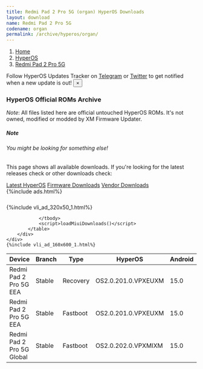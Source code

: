 ```yaml
---
title: Redmi Pad 2 Pro 5G (organ) HyperOS Downloads
layout: download
name: Redmi Pad 2 Pro 5G
codename: organ
permalink: /archive/hyperos/organ/
---
```

<nav aria-label="breadcrumb">
    <ol class="breadcrumb">
        <li class="breadcrumb-item"><a href="/">Home</a></li>
        <li class="breadcrumb-item"><a href="/hyperos/">HyperOS</a></li>
        <li class="breadcrumb-item active" aria-current="page"><a href="/hyperos/organ/">Redmi Pad 2 Pro 5G</a></li>
    </ol>
</nav>
<div class="alert alert-primary alert-dismissible fade show" role="alert">
    Follow HyperOS Updates Tracker on <a href="https://t.me/MIUIUpdatesTracker" class="alert-link">Telegram</a>
     or <a href="https://twitter.com/MiFwUpdater" class="alert-link">Twitter</a> to get notified when a new update is out!
    <button type="button" class="close" data-dismiss="alert" aria-label="Close">
        <span aria-hidden="true">&times;</span>
    </button>
</div>

### HyperOS Official ROMs Archive
*Note*: All files listed here are official untouched HyperOS ROMs. It's not owned, modified or modded by XM Firmware Updater.
<div class="card">
  <div class="card-body">
    <h5 class="card-title">Note</h5>
    <h6 class="card-subtitle mb-2 text-muted">You might be looking for something else!</h6>
    <p class="card-text">This page shows all available downloads.
     If you're looking for the latest releases check or other downloads check:</p>
    <a href="/hyperos/organ/" class="card-link">Latest HyperOS</a>
    <a href="/firmware/organ/" class="card-link">Firmware Downloads</a>
    <a href="/vendor/organ/" class="card-link">Vendor Downloads</a>
  </div>
</div>
{%include ads.html%}
<div class="row justify-content-center">
    <div class="col-10">
        <div class="table-responsive-md" style="margin-top: 25px;">
            {%include vli_ad_320x50_1.html%}
            <table id="miui" class="display dt-responsive nowrap compact table table-striped table-hover table-sm">
                <thead class="thead-dark">
                    <tr>
                        <th data-ref="device">Device</th>
                        <th data-ref="branch">Branch</th>
                        <th data-ref="type">Type</th>
                        <th data-ref="miui">HyperOS</th>
                        <th data-ref="android">Android</th>
                        <th data-ref="size">Size</th>
                        <th data-ref="size">Date</th>
                        <th data-ref="link">Link</th>
                    </tr>
                </thead>
                <tbody>
                <tr><td>Redmi Pad 2 Pro 5G EEA</td><td>Stable</td><td>Recovery</td><td>OS2.0.201.0.VPXEUXM</td><td>15.0</td><td>4.9 GB</td><td>2025-10-09</td><td><a href="/hyperos/organ/stable/OS2.0.201.0.VPXEUXM/">Download</a></td></tr>
<tr><td>Redmi Pad 2 Pro 5G EEA</td><td>Stable</td><td>Fastboot</td><td>OS2.0.201.0.VPXEUXM</td><td>15.0</td><td>6.1 GB</td><td>2025-09-11</td><td><a href="/hyperos/organ/stable/OS2.0.201.0.VPXEUXM/">Download</a></td></tr>
<tr><td>Redmi Pad 2 Pro 5G Global</td><td>Stable</td><td>Fastboot</td><td>OS2.0.202.0.VPXMIXM</td><td>15.0</td><td>6.6 GB</td><td>2025-09-23</td><td><a href="/hyperos/organ/stable/OS2.0.202.0.VPXMIXM/">Download</a></td></tr>

                </tbody>
                <script>loadMiuiDownloads()</script>
            </table>
        </div>
    </div>
    {%include vli_ad_160x600_1.html%}
</div>

